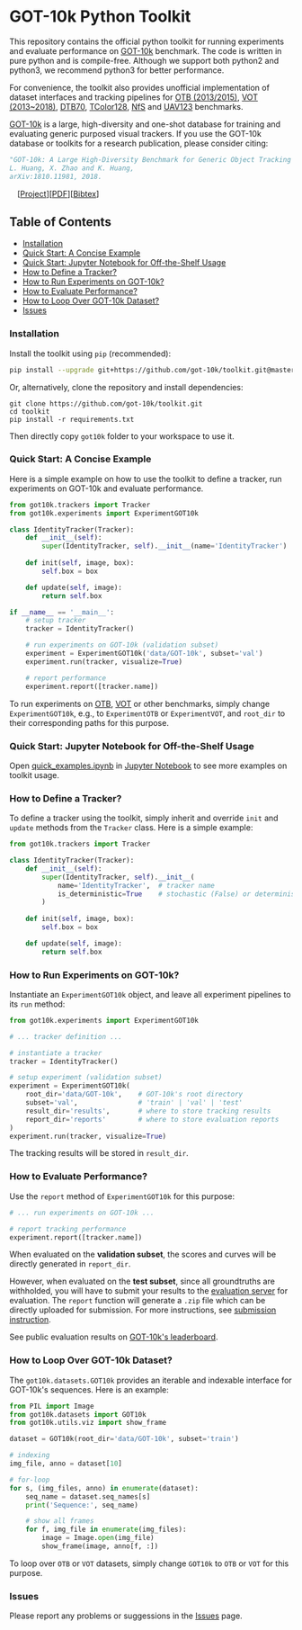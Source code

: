 # GOT-10k Python Toolkit

This repository contains the official python toolkit for running experiments and evaluate performance on [GOT-10k](http://47.94.140.97/) benchmark. The code is written in pure python and is compile-free. Although we support both python2 and python3, we recommend python3 for better performance.

For convenience, the toolkit also provides unofficial implementation of dataset interfaces and tracking pipelines for [OTB (2013/2015)](http://cvlab.hanyang.ac.kr/tracker_benchmark/index.html), [VOT (2013~2018)](http://votchallenge.net), [DTB70](https://github.com/flyers/drone-tracking), [TColor128](http://www.dabi.temple.edu/~hbling/data/TColor-128/TColor-128.html), [NfS](http://ci2cv.net/nfs/index.html) and [UAV123](https://ivul.kaust.edu.sa/Pages/pub-benchmark-simulator-uav.aspx) benchmarks.

[GOT-10k](http://47.94.140.97/) is a large, high-diversity and one-shot database for training and evaluating generic purposed visual trackers. If you use the GOT-10k database or toolkits for a research publication, please consider citing:

```Bibtex
"GOT-10k: A Large High-Diversity Benchmark for Generic Object Tracking in the Wild."
L. Huang, X. Zhao and K. Huang,
arXiv:1810.11981, 2018.
```

&emsp;\[[Project](http://47.94.140.97/)\]\[[PDF](https://arxiv.org/abs/1810.11981)\]\[[Bibtex](http://47.94.140.97/bibtex)\]

## Table of Contents

* [Installation](#installation)
* [Quick Start: A Concise Example](#quick-start-a-concise-example)
* [Quick Start: Jupyter Notebook for Off-the-Shelf Usage](#quick-start-jupyter-notebook-for-off-the-shelf-usage)
* [How to Define a Tracker?](#how-to-define-a-tracker)
* [How to Run Experiments on GOT-10k?](#how-to-run-experiments-on-got-10k)
* [How to Evaluate Performance?](#how-to-evaluate-performance)
* [How to Loop Over GOT-10k Dataset?](#how-to-loop-over-got-10k-dataset)
* [Issues](#issues)

### Installation

Install the toolkit using `pip` (recommended):

```bash
pip install --upgrade git+https://github.com/got-10k/toolkit.git@master
```

Or, alternatively, clone the repository and install dependencies:

```
git clone https://github.com/got-10k/toolkit.git
cd toolkit
pip install -r requirements.txt
```

Then directly copy `got10k` folder to your workspace to use it.

### Quick Start: A Concise Example

Here is a simple example on how to use the toolkit to define a tracker, run experiments on GOT-10k and evaluate performance.

```Python
from got10k.trackers import Tracker
from got10k.experiments import ExperimentGOT10k

class IdentityTracker(Tracker):
    def __init__(self):
        super(IdentityTracker, self).__init__(name='IdentityTracker')
    
    def init(self, image, box):
        self.box = box

    def update(self, image):
        return self.box

if __name__ == '__main__':
    # setup tracker
    tracker = IdentityTracker()

    # run experiments on GOT-10k (validation subset)
    experiment = ExperimentGOT10k('data/GOT-10k', subset='val')
    experiment.run(tracker, visualize=True)

    # report performance
    experiment.report([tracker.name])
```

To run experiments on [OTB](http://cvlab.hanyang.ac.kr/tracker_benchmark/index.html), [VOT](http://votchallenge.net) or other benchmarks, simply change `ExperimentGOT10k`, e.g., to `ExperimentOTB` or `ExperimentVOT`, and `root_dir` to their corresponding paths for this purpose.

### Quick Start: Jupyter Notebook for Off-the-Shelf Usage

Open [quick_examples.ipynb](https://github.com/got-10k/toolkit/tree/master/examples/quick_examples.ipynb) in [Jupyter Notebook](http://jupyter.org/) to see more examples on toolkit usage.

### How to Define a Tracker?

To define a tracker using the toolkit, simply inherit and override `init` and `update` methods from the `Tracker` class. Here is a simple example:

```Python
from got10k.trackers import Tracker

class IdentityTracker(Tracker):
    def __init__(self):
        super(IdentityTracker, self).__init__(
            name='IdentityTracker',  # tracker name
            is_deterministic=True    # stochastic (False) or deterministic (True)
        )
    
    def init(self, image, box):
        self.box = box

    def update(self, image):
        return self.box
```

### How to Run Experiments on GOT-10k?

Instantiate an `ExperimentGOT10k` object, and leave all experiment pipelines to its `run` method:

```Python
from got10k.experiments import ExperimentGOT10k

# ... tracker definition ...

# instantiate a tracker
tracker = IdentityTracker()

# setup experiment (validation subset)
experiment = ExperimentGOT10k(
    root_dir='data/GOT-10k',    # GOT-10k's root directory
    subset='val',               # 'train' | 'val' | 'test'
    result_dir='results',       # where to store tracking results
    report_dir='reports'        # where to store evaluation reports
)
experiment.run(tracker, visualize=True)
```

The tracking results will be stored in `result_dir`.

### How to Evaluate Performance?

Use the `report` method of `ExperimentGOT10k` for this purpose:

```Python
# ... run experiments on GOT-10k ...

# report tracking performance
experiment.report([tracker.name])
```

When evaluated on the __validation subset__, the scores and curves will be directly generated in `report_dir`.

However, when evaluated on the __test subset__, since all groundtruths are withholded, you will have to submit your results to the [evaluation server](http://47.94.140.97/submit_instructions) for evaluation. The `report` function will generate a `.zip` file which can be directly uploaded for submission. For more instructions, see [submission instruction](http://47.94.140.97/submit_instructions).

See public evaluation results on [GOT-10k's leaderboard](http://47.94.140.97/leaderboard).

### How to Loop Over GOT-10k Dataset?

The `got10k.datasets.GOT10k` provides an iterable and indexable interface for GOT-10k's sequences. Here is an example:

```Python
from PIL import Image
from got10k.datasets import GOT10k
from got10k.utils.viz import show_frame

dataset = GOT10k(root_dir='data/GOT-10k', subset='train')

# indexing
img_file, anno = dataset[10]

# for-loop
for s, (img_files, anno) in enumerate(dataset):
    seq_name = dataset.seq_names[s]
    print('Sequence:', seq_name)

    # show all frames
    for f, img_file in enumerate(img_files):
        image = Image.open(img_file)
        show_frame(image, anno[f, :])
```

To loop over `OTB` or `VOT` datasets, simply change `GOT10k` to `OTB` or `VOT` for this purpose.

### Issues

Please report any problems or suggessions in the [Issues](https://github.com/got-10k/toolkit/issues) page.
